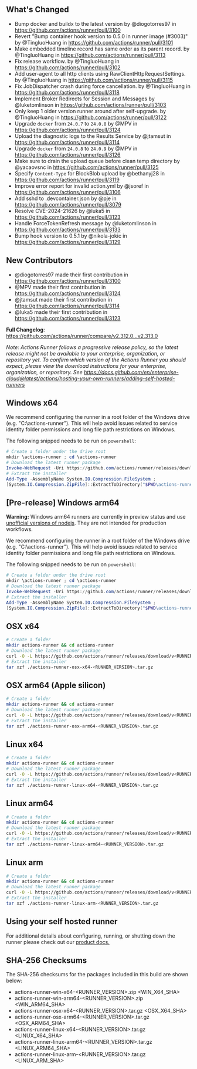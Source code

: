 ## What's Changed
* Bump docker and buildx to the latest version by @diogotorres97 in https://github.com/actions/runner/pull/3100
* Revert "Bump container hook version to 0.5.0 in runner image (#3003)" by @TingluoHuang in https://github.com/actions/runner/pull/3101
* Make embedded timeline record has same order as its parent record. by @TingluoHuang in https://github.com/actions/runner/pull/3113
* Fix release workflow. by @TingluoHuang in https://github.com/actions/runner/pull/3102
* Add user-agent to all http clients using RawClientHttpRequestSettings. by @TingluoHuang in https://github.com/actions/runner/pull/3115
* Fix JobDispatcher crash during force cancellation. by @TingluoHuang in https://github.com/actions/runner/pull/3118
* Implement Broker Redirects for Session and Messages by @luketomlinson in https://github.com/actions/runner/pull/3103
* Only keep 1 older version runner around after self-upgrade. by @TingluoHuang in https://github.com/actions/runner/pull/3122
* Upgrade `docker` from `24.0.7` to `24.0.8` by @MPV in https://github.com/actions/runner/pull/3124
* Upload the diagnostic logs to the Results Service by @jtamsut in https://github.com/actions/runner/pull/3114
* Upgrade `docker` from `24.0.8` to `24.0.9` by @MPV in https://github.com/actions/runner/pull/3126
* Make sure to drain the upload queue before clean temp directory by @yacaovsnc in https://github.com/actions/runner/pull/3125
* Specify `Content-Type` for BlockBlob upload by @bethanyj28 in https://github.com/actions/runner/pull/3119
* Improve error report for invalid action.yml by @jsoref in https://github.com/actions/runner/pull/3106
* Add sshd to .devcontainer.json by @pje in https://github.com/actions/runner/pull/3079
* Resolve CVE-2024-21626 by @luka5 in https://github.com/actions/runner/pull/3123
* Handle ForceTokenRefresh message by @luketomlinson in https://github.com/actions/runner/pull/3133
* Bump hook version to 0.5.1 by @nikola-jokic in https://github.com/actions/runner/pull/3129

## New Contributors
* @diogotorres97 made their first contribution in https://github.com/actions/runner/pull/3100
* @MPV made their first contribution in https://github.com/actions/runner/pull/3124
* @jtamsut made their first contribution in https://github.com/actions/runner/pull/3114
* @luka5 made their first contribution in https://github.com/actions/runner/pull/3123

**Full Changelog**: https://github.com/actions/runner/compare/v2.312.0...v2.313.0

_Note: Actions Runner follows a progressive release policy, so the latest release might not be available to your enterprise, organization, or repository yet.
To confirm which version of the Actions Runner you should expect, please view the download instructions for your enterprise, organization, or repository.
See https://docs.github.com/en/enterprise-cloud@latest/actions/hosting-your-own-runners/adding-self-hosted-runners_

## Windows x64
We recommend configuring the runner in a root folder of the Windows drive (e.g. "C:\actions-runner"). This will help avoid issues related to service identity folder permissions and long file path restrictions on Windows.

The following snipped needs to be run on `powershell`:
``` powershell
# Create a folder under the drive root
mkdir \actions-runner ; cd \actions-runner
# Download the latest runner package
Invoke-WebRequest -Uri https://github.com/actions/runner/releases/download/v<RUNNER_VERSION>/actions-runner-win-x64-<RUNNER_VERSION>.zip -OutFile actions-runner-win-x64-<RUNNER_VERSION>.zip
# Extract the installer
Add-Type -AssemblyName System.IO.Compression.FileSystem ;
[System.IO.Compression.ZipFile]::ExtractToDirectory("$PWD\actions-runner-win-x64-<RUNNER_VERSION>.zip", "$PWD")
```

## [Pre-release] Windows arm64
**Warning:** Windows arm64 runners are currently in preview status and use [unofficial versions of nodejs](https://unofficial-builds.nodejs.org/). They are not intended for production workflows.

We recommend configuring the runner in a root folder of the Windows drive (e.g. "C:\actions-runner"). This will help avoid issues related to service identity folder permissions and long file path restrictions on Windows.

The following snipped needs to be run on `powershell`:
``` powershell
# Create a folder under the drive root
mkdir \actions-runner ; cd \actions-runner
# Download the latest runner package
Invoke-WebRequest -Uri https://github.com/actions/runner/releases/download/v<RUNNER_VERSION>/actions-runner-win-arm64-<RUNNER_VERSION>.zip -OutFile actions-runner-win-arm64-<RUNNER_VERSION>.zip
# Extract the installer
Add-Type -AssemblyName System.IO.Compression.FileSystem ;
[System.IO.Compression.ZipFile]::ExtractToDirectory("$PWD\actions-runner-win-arm64-<RUNNER_VERSION>.zip", "$PWD")
```

## OSX x64

``` bash
# Create a folder
mkdir actions-runner && cd actions-runner
# Download the latest runner package
curl -O -L https://github.com/actions/runner/releases/download/v<RUNNER_VERSION>/actions-runner-osx-x64-<RUNNER_VERSION>.tar.gz
# Extract the installer
tar xzf ./actions-runner-osx-x64-<RUNNER_VERSION>.tar.gz
```

## OSX arm64 (Apple silicon)

``` bash
# Create a folder
mkdir actions-runner && cd actions-runner
# Download the latest runner package
curl -O -L https://github.com/actions/runner/releases/download/v<RUNNER_VERSION>/actions-runner-osx-arm64-<RUNNER_VERSION>.tar.gz
# Extract the installer
tar xzf ./actions-runner-osx-arm64-<RUNNER_VERSION>.tar.gz
```

## Linux x64

``` bash
# Create a folder
mkdir actions-runner && cd actions-runner
# Download the latest runner package
curl -O -L https://github.com/actions/runner/releases/download/v<RUNNER_VERSION>/actions-runner-linux-x64-<RUNNER_VERSION>.tar.gz
# Extract the installer
tar xzf ./actions-runner-linux-x64-<RUNNER_VERSION>.tar.gz
```

## Linux arm64

``` bash
# Create a folder
mkdir actions-runner && cd actions-runner
# Download the latest runner package
curl -O -L https://github.com/actions/runner/releases/download/v<RUNNER_VERSION>/actions-runner-linux-arm64-<RUNNER_VERSION>.tar.gz
# Extract the installer
tar xzf ./actions-runner-linux-arm64-<RUNNER_VERSION>.tar.gz
```

## Linux arm

``` bash
# Create a folder
mkdir actions-runner && cd actions-runner
# Download the latest runner package
curl -O -L https://github.com/actions/runner/releases/download/v<RUNNER_VERSION>/actions-runner-linux-arm-<RUNNER_VERSION>.tar.gz
# Extract the installer
tar xzf ./actions-runner-linux-arm-<RUNNER_VERSION>.tar.gz
```

## Using your self hosted runner
For additional details about configuring, running, or shutting down the runner please check out our [product docs.](https://help.github.com/en/actions/automating-your-workflow-with-github-actions/adding-self-hosted-runners)

## SHA-256 Checksums

The SHA-256 checksums for the packages included in this build are shown below:

- actions-runner-win-x64-<RUNNER_VERSION>.zip <!-- BEGIN SHA win-x64 --><WIN_X64_SHA><!-- END SHA win-x64 -->
- actions-runner-win-arm64-<RUNNER_VERSION>.zip <!-- BEGIN SHA win-arm64 --><WIN_ARM64_SHA><!-- END SHA win-arm64 -->
- actions-runner-osx-x64-<RUNNER_VERSION>.tar.gz <!-- BEGIN SHA osx-x64 --><OSX_X64_SHA><!-- END SHA osx-x64 -->
- actions-runner-osx-arm64-<RUNNER_VERSION>.tar.gz <!-- BEGIN SHA osx-arm64 --><OSX_ARM64_SHA><!-- END SHA osx-arm64 -->
- actions-runner-linux-x64-<RUNNER_VERSION>.tar.gz <!-- BEGIN SHA linux-x64 --><LINUX_X64_SHA><!-- END SHA linux-x64 -->
- actions-runner-linux-arm64-<RUNNER_VERSION>.tar.gz <!-- BEGIN SHA linux-arm64 --><LINUX_ARM64_SHA><!-- END SHA linux-arm64 -->
- actions-runner-linux-arm-<RUNNER_VERSION>.tar.gz <!-- BEGIN SHA linux-arm --><LINUX_ARM_SHA><!-- END SHA linux-arm -->
